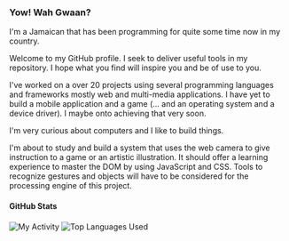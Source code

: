### Yow! Wah Gwaan?

I'm a Jamaican that has been programming for quite some time now in my country.

Welcome to my GitHub profile. I seek to deliver useful tools in my repository. I hope what you find will inspire you and be of use to you.

I've worked on a over 20 projects using several programming languages and frameworks mostly web and multi-media applications. I have yet to build a mobile application and a game (... and an operating system and a device driver). I maybe onto achieving that very soon.

I'm very curious about computers and I like to build things.

I'm about to study and build a system that uses the web camera to give instruction to a game or an artistic illustration. It should offer a learning experience to master the DOM by using JavaScript and CSS. Tools to recognize gestures and objects will have to be considered for the processing engine of this project.
<!--
**dayton-outar/dayton-outar** is a ✨ _special_ ✨ repository because its `README.md` (this file) appears on your GitHub profile.

Here are some ideas to get you started:

- 🔭 I’m currently working on ...
- 🌱 I’m currently learning ...
- 👯 I’m looking to collaborate on ...
- 🤔 I’m looking for help with ...
- 💬 Ask me about ...
- 📫 How to reach me: ...
- 😄 Pronouns: ...
- ⚡ Fun fact: ...
-->

#### GitHub Stats
<img align="center" src="https://github-readme-stats.vercel.app/api?username=dayton-outar&show_icons=true" alt="My Activity" />
<img align="center" src="https://github-readme-stats.vercel.app/api/top-langs/?username=dayton-outar" alt="Top Languages Used" />
